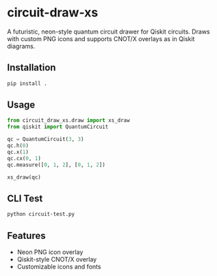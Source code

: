 # circuit-draw-xs

A futuristic, neon-style quantum circuit drawer for Qiskit circuits. Draws with custom PNG icons and supports CNOT/X overlays as in Qiskit diagrams.

## Installation

```bash
pip install .
```

## Usage

```python
from circuit_draw_xs.draw import xs_draw
from qiskit import QuantumCircuit

qc = QuantumCircuit(3, 3)
qc.h(0)
qc.x(1)
qc.cx(0, 1)
qc.measure([0, 1, 2], [0, 1, 2])

xs_draw(qc)
```

## CLI Test

```bash
python circuit-test.py
```

## Features
- Neon PNG icon overlay
- Qiskit-style CNOT/X overlay
- Customizable icons and fonts
